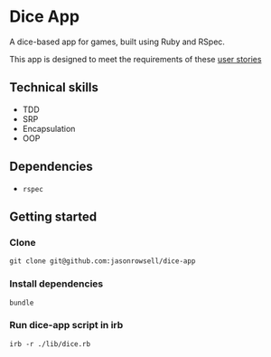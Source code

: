 # Dice App

A dice-based app for games, built using Ruby and RSpec.

This app is designed to meet the requirements of these [user stories](./user_stories.md)

## Technical skills

- TDD
- SRP
- Encapsulation
- OOP

## Dependencies

- `rspec`

## Getting started

### Clone

```shell
git clone git@github.com:jasonrowsell/dice-app
```

### Install dependencies

```shell
bundle
```

### Run dice-app script in irb

```shell
irb -r ./lib/dice.rb
```
